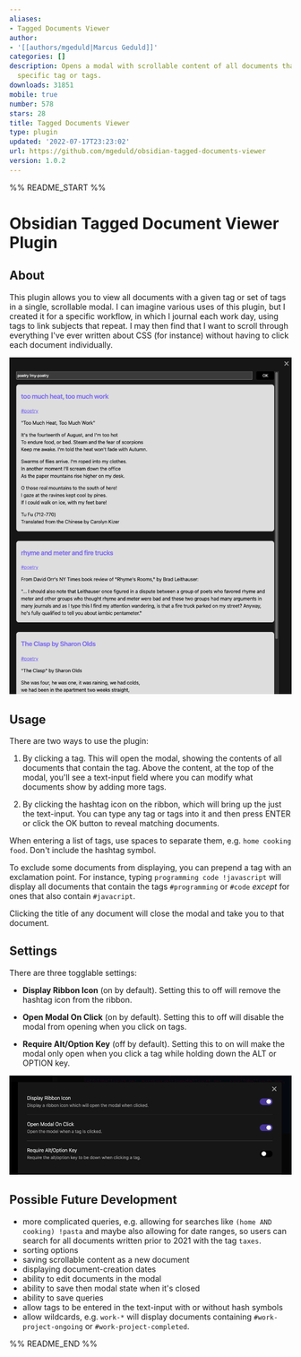 ```yaml
---
aliases:
- Tagged Documents Viewer
author:
- '[[authors/mgeduld|Marcus Geduld]]'
categories: []
description: Opens a modal with scrollable content of all documents that contain a
  specific tag or tags.
downloads: 31851
mobile: true
number: 578
stars: 28
title: Tagged Documents Viewer
type: plugin
updated: '2022-07-17T23:23:02'
url: https://github.com/mgeduld/obsidian-tagged-documents-viewer
version: 1.0.2
---
```


%% README_START %%

# Obsidian Tagged Document Viewer Plugin

## About

This plugin allows you to view all documents with a given tag or set of tags in a single, scrollable modal. I can imagine various uses of this plugin, but I created it for a specific workflow, in which I journal each work day, using tags to link subjects that repeat. I may then find that I want to scroll through everything I've ever written about CSS (for instance) without having to click each document individually. 

![image modal](https://raw.githubusercontent.com/mgeduld/obsidian-tagged-documents-viewer/HEAD/images/modal.png)

## Usage

There are two ways to use the plugin:

1. By clicking a tag. This will open the modal, showing the contents of all documents that contain the tag. Above the content, at the top of the modal, you'll see a text-input field where you can modify what documents show by adding more tags.

2. By clicking the hashtag icon on the ribbon, which will bring up the just the text-input. You can type any tag or tags into it and then press ENTER or click the OK button to reveal matching documents.

When entering a list of tags, use spaces to separate them, e.g. `home cooking food`. Don't include the hashtag symbol. 

To exclude some documents from displaying, you can prepend a tag with an exclamation point. For instance, typing `programming code !javascript` will display all documents that contain the tags `#programming` or `#code` *except* for ones that also contain `#javacript`. 

Clicking the title of any document will close the modal and take you to that document.

## Settings

There are three togglable settings:

- **Display Ribbon Icon** (on by default). Setting this to off will remove the hashtag icon from the ribbon.

- **Open Modal On Click** (on by default). Setting this to off will disable the modal from opening when you click on tags.

- **Require Alt/Option Key** (off by default). Setting this to on will make the modal only open when you click a tag while holding down the ALT or OPTION key. 

![image settings](https://raw.githubusercontent.com/mgeduld/obsidian-tagged-documents-viewer/HEAD/images/settings.png)

## Possible Future Development

- more complicated queries, e.g. allowing for searches like `(home AND cooking) !pasta` and maybe also allowing for date ranges, so users can search for all documents written prior to 2021 with the tag `taxes`.
- sorting options
- saving scrollable content as a new document
- displaying document-creation dates
- ability to edit documents in the modal
- ability to save then modal state when it's closed
- ability to save queries
- allow tags to be entered in the text-input with or without hash symbols
- allow wildcards, e.g. `work-*` will display documents containing `#work-project-ongoing` or `#work-project-completed`.


%% README_END %%